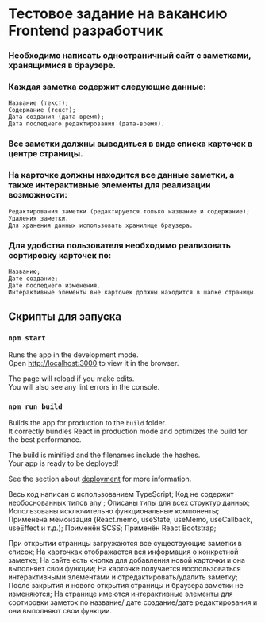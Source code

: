# Тестовое задание на вакансию Frontend разработчик

### Необходимо написать одностраничный сайт с заметками, хранящимися в браузере.

### Каждая заметка содержит следующие данные:
    Название (текст);
    Содержание (текст);
    Дата создания (дата-время);
    Дата последнего редактирования (дата-время).

### Все заметки должны выводиться в виде списка карточек в центре страницы.

### На карточке должны находится все данные заметки, а также интерактивные элементы для реализации возможности:
    Редактирования заметки (редактируется только название и содержание);
    Удаления заметки.
    Для хранения данных использовать хранилище браузера.
### Для удобства пользователя необходимо реализовать сортировку карточек по:
    Названию;
    Дате создание;
    Дате последнего изменения.
    Интерактивные элементы вне карточек должны находится в шапке страницы.


## Скрипты для запуска
### `npm start`

Runs the app in the development mode.\
Open [http://localhost:3000](http://localhost:3000) to view it in the browser.

The page will reload if you make edits.\
You will also see any lint errors in the console.

### `npm run build`

Builds the app for production to the `build` folder.\
It correctly bundles React in production mode and optimizes the build for the best performance.

The build is minified and the filenames include the hashes.\
Your app is ready to be deployed!

See the section about [deployment](https://facebook.github.io/create-react-app/docs/deployment) for more information.

Весь код написан с использованием TypeScript;
Код не содержит необоснованных типов any ;
Описаны типы для всех структур данных;
Использованы исключительно функциональные компоненты;
Применена мемоизация (React.memo, useState, useMemo, useCallback, useEffect и
т.д.);
Применён SCSS;
Применён React Bootstrap;


При открытии страницы загружаются все существующие заметки в список;
На карточках отображается вся информация о конкретной заметке;
На сайте есть кнопка для добавления новой карточки и она выполняет свои функции;
На карточке получается воспользоваться интерактивными элементами и
отредактировать/удалить заметку;
После закрытия и нового открытия страницы и браузера заметки не изменяются;
На странице имеются интерактивные элементы для сортировки заметок по название/
дате создание/дате редактирования и они выполняют свои функции.
